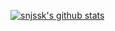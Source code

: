 
<!--
**snjssk/snjssk** is a ✨ _special_ ✨ repository because its `README.md` (this file) appears on your GitHub profile.

Here are some ideas to get you started:

- 🔭 I’m currently working on ...
- 🌱 I’m currently learning ...
- 👯 I’m looking to collaborate on ...
- 🤔 I’m looking for help with ...
- 💬 Ask me about ...
- 📫 How to reach me: ...
- 😄 Pronouns: ...
- ⚡ Fun fact: ...

[![Top Langs](https://github-readme-stats-liard-pi.vercel.app//api/top-langs/?username=snjssk&layout=compact&langs_count=8&hide=html,css)](https://github.com/anuraghazra/github-readme-stats)

-->

[![snjssk's github stats](https://github-readme-stats-liard-pi.vercel.app/api?username=snjssk)](https://github.com/anuraghazra/github-readme-stats)

